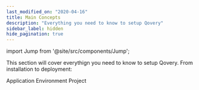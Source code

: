 ```yaml
---
last_modified_on: "2020-04-16"
title: Main Concepts
description: "Everything you need to know to setup Qovery"
sidebar_label: hidden
hide_pagination: true
---
```


import Jump from '@site/src/components/Jump';

This section will cover everythign you need to know to setup Qovery. From
installation to deployment:

<Jump to="/docs/main-concepts/Application/">Application</Jump>
<Jump to="/docs/main-concepts/Environment/">Environment</Jump>
<Jump to="/docs/main-concepts/Project/">Project</Jump>



